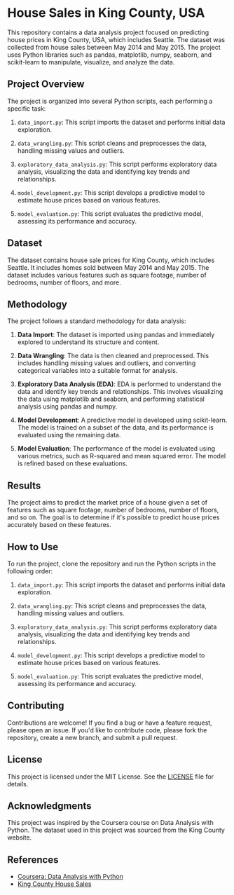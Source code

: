 # House Sales in King County, USA

This repository contains a data analysis project focused on predicting house prices in King County, USA, which includes Seattle. The dataset was collected from house sales between May 2014 and May 2015. The project uses Python libraries such as pandas, matplotlib, numpy, seaborn, and scikit-learn to manipulate, visualize, and analyze the data.

## Project Overview

The project is organized into several Python scripts, each performing a specific task:

1. `data_import.py`: This script imports the dataset and performs initial data exploration.

2. `data_wrangling.py`: This script cleans and preprocesses the data, handling missing values and outliers.

3. `exploratory_data_analysis.py`: This script performs exploratory data analysis, visualizing the data and identifying key trends and relationships.

4. `model_development.py`: This script develops a predictive model to estimate house prices based on various features.

5. `model_evaluation.py`: This script evaluates the predictive model, assessing its performance and accuracy.

## Dataset

The dataset contains house sale prices for King County, which includes Seattle. It includes homes sold between May 2014 and May 2015. The dataset includes various features such as square footage, number of bedrooms, number of floors, and more.

## Methodology

The project follows a standard methodology for data analysis:

1. **Data Import**: The dataset is imported using pandas and immediately explored to understand its structure and content.

2. **Data Wrangling**: The data is then cleaned and preprocessed. This includes handling missing values and outliers, and converting categorical variables into a suitable format for analysis.

3. **Exploratory Data Analysis (EDA)**: EDA is performed to understand the data and identify key trends and relationships. This involves visualizing the data using matplotlib and seaborn, and performing statistical analysis using pandas and numpy.

4. **Model Development**: A predictive model is developed using scikit-learn. The model is trained on a subset of the data, and its performance is evaluated using the remaining data.

5. **Model Evaluation**: The performance of the model is evaluated using various metrics, such as R-squared and mean squared error. The model is refined based on these evaluations.

## Results

The project aims to predict the market price of a house given a set of features such as square footage, number of bedrooms, number of floors, and so on. The goal is to determine if it's possible to predict house prices accurately based on these features.

## How to Use

To run the project, clone the repository and run the Python scripts in the following order:

1. `data_import.py`: This script imports the dataset and performs initial data exploration.

2. `data_wrangling.py`: This script cleans and preprocesses the data, handling missing values and outliers.

3. `exploratory_data_analysis.py`: This script performs exploratory data analysis, visualizing the data and identifying key trends and relationships.

4. `model_development.py`: This script develops a predictive model to estimate house prices based on various features.

5. `model_evaluation.py`: This script evaluates the predictive model, assessing its performance and accuracy.

## Contributing

Contributions are welcome! If you find a bug or have a feature request, please open an issue. If you'd like to contribute code, please fork the repository, create a new branch, and submit a pull request.

## License

This project is licensed under the MIT License. See the [LICENSE](LICENSE) file for details.

## Acknowledgments

This project was inspired by the Coursera course on Data Analysis with Python. The dataset used in this project was sourced from the King County website.

## References

- [Coursera: Data Analysis with Python](https://www.coursera.org/specializations/data-science-python)
- [King County House Sales](https://www.kingcounty.gov/depts/assessor/esales/esales-sale-history.aspx)
